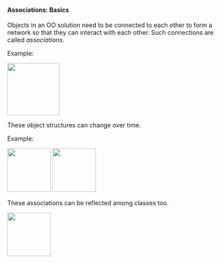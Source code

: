 <link rel="stylesheet" href="{{baseUrl}}/css/textbook.css">

<div class="website-content">

#### Associations: Basics

<div id="main">

Objects in an OO solution need to be connected to each other to form a network so that they can interact with each other. Such connections are called _associations_.

<tip-box>

Example:

<img src="{{baseUrl}}/oop/associations/basics/images/completeStructure.png" height="120" />
<p/>

</tip-box>

These object structures can change over time.

<tip-box>

Example:

<img src="{{baseUrl}}/oop/associations/basics/images/ageListCalculator.png" height="100" />
<img src="{{baseUrl}}/oop/associations/basics/images/ageListCalculatorAdam.png" height="100" />
<p/>

</tip-box>

These associations can be reflected among classes too.

<panel header="UML: Class Diagrams: Associations: Basics">
  <include src="../../../uml/classDiagrams/associations/basics/topicPanel.md" />
</panel>

<panel header="UML: Class Diagrams: Associations: Labels">
  <include src="../../../uml/classDiagrams/associations/labels/topicPanel.md" />
</panel>

<panel header="UML: Class Diagrams: Associations: Roles">
  <include src="../../../uml/classDiagrams/associations/roles/topicPanel.md" />
</panel>

<p/>

<img src="{{baseUrl}}/oop/associations/basics/images/ageListCalculatorPerson.png" height="100" />
<p/>

<!-- extras ------------------------------------------------------------------------------------ -->

<panel header=":paperclip: Extras" expandable type="seamless" expanded>

  <panel header=":mortar_board: Learning Outcomes" expandable type="seamless">
    <include src="exercises.md" />
  </panel>

  <panel header=":package: Resources" expandable type="seamless">
    <include src="resources.md" />
  </panel>

</panel>

</div>
</div>
